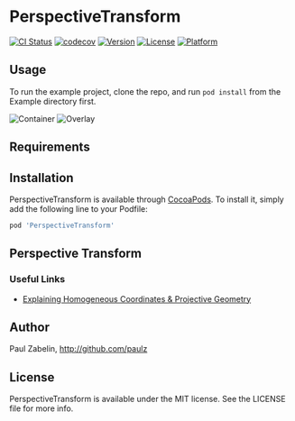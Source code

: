 # PerspectiveTransform

[![CI Status](http://img.shields.io/travis/paulz/PerspectiveTransform.svg?style=flat)](https://travis-ci.org/paulz/PerspectiveTransform)
[![codecov](https://codecov.io/gh/paulz/PerspectiveTransform/branch/master/graph/badge.svg)](https://codecov.io/gh/paulz/PerspectiveTransform)
[![Version](https://img.shields.io/cocoapods/v/PerspectiveTransform.svg?style=flat)](http://cocoapods.org/pods/PerspectiveTransform)
[![License](https://img.shields.io/cocoapods/l/PerspectiveTransform.svg?style=flat)](http://cocoapods.org/pods/PerspectiveTransform)
[![Platform](https://img.shields.io/cocoapods/p/PerspectiveTransform.svg?style=flat)](http://cocoapods.org/pods/PerspectiveTransform)

## Usage

To run the example project, clone the repo, and run `pod install` from the Example directory first.

![Container](https://raw.githubusercontent.com/paulz/PerspectiveTransform/master/Example/Tests/container.jpg)
![Overlay](https://raw.githubusercontent.com/paulz/PerspectiveTransform/master/Example/Tests/sky.jpg)

## Requirements

## Installation

PerspectiveTransform is available through [CocoaPods](http://cocoapods.org). To install
it, simply add the following line to your Podfile:

```ruby
pod 'PerspectiveTransform'
```

## Perspective Transform

### Useful Links
 * [Explaining Homogeneous Coordinates & Projective Geometry](https://www.tomdalling.com/blog/modern-opengl/explaining-homogenous-coordinates-and-projective-geometry/)

## Author

Paul Zabelin, http://github.com/paulz

## License

PerspectiveTransform is available under the MIT license. See the LICENSE file for more info.
